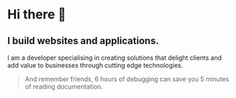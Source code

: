 # Hi there 👋
## I build websites and applications.
I am a developer specialising in creating solutions that delight clients and add value to businesses through cutting edge technologies.

> And remember friends, 6 hours of debugging can save you 5 minutes of reading documentation.

